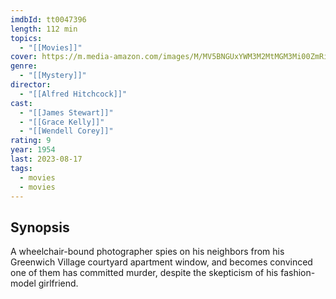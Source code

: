 ```yaml
---
imdbId: tt0047396
length: 112 min
topics:
  - "[[Movies]]"
cover: https://m.media-amazon.com/images/M/MV5BNGUxYWM3M2MtMGM3Mi00ZmRiLWE0NGQtZjE5ODI2OTJhNTU0XkEyXkFqcGdeQXVyMTQxNzMzNDI@._V1_SX300.jpg
genre:
  - "[[Mystery]]"
director:
  - "[[Alfred Hitchcock]]"
cast:
  - "[[James Stewart]]"
  - "[[Grace Kelly]]"
  - "[[Wendell Corey]]"
rating: 9
year: 1954
last: 2023-08-17
tags:
  - movies
  - movies
---
```

## Synopsis
A wheelchair-bound photographer spies on his neighbors from his Greenwich Village courtyard apartment window, and becomes convinced one of them has committed murder, despite the skepticism of his fashion-model girlfriend.


